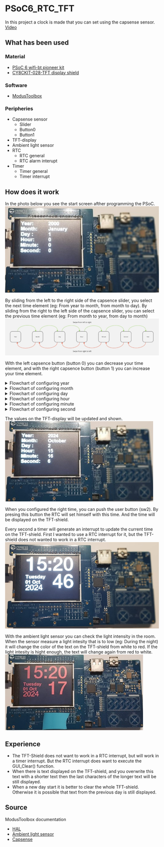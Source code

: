 # PSoC6_RTC_TFT
In this project a clock is made that you can set using the capsense sensor.</br>
[Video](https://youtu.be/5wDyNYDAxGc)

## What has been used
### Material
* [PSoC 6 wifi-bt pioneer kit](https://www.infineon.com/cms/en/product/evaluation-boards/cy8ckit-062-wifi-bt/)
* [CY8CKIT-028-TFT display shield](https://www.infineon.com/cms/en/product/evaluation-boards/cy8ckit-028-tft/)

### Software
* [ModusToolbox](https://www.infineon.com/cms/en/design-support/tools/sdk/modustoolbox-software/)

### Peripheries
* Capsense sensor
  * Slider
  * Button0
  * Button1
* TFT-display
* Ambient light sensor
* RTC
  * RTC general
  * RTC alarm interupt
* Timer
    * Timer general
    * Timer interrupt

## How does it work
In the photo below you see the start screen afther programming the PSoC.
![TFT_Start_Screen](Documents/Photo/TFT_Start_Screen.jpg)

By sliding from the left to the right side of the capsence slider, you select the next time element (eg: From year to month, from month to day). By sliding from the right to the left side of the capsence slider, you can select the previous time element (eg: From month to year, from day to month)
![Capsense flowchart](Documents/Flowchart/Capsense_Flowchart.jpg)

WIth the left capsence button (button 0) you can decrease your time element, and with the right capsence button (button 1) you can increase your time element.

<details>
  <summary>Flowchart of configuring year</summary>

![Year_Flowchart](Documents/Flowchart/Year_Flowchart.jpg)
</details>
<details>
<summary>Flowchart of configuring month</summary>

![Year_Flowchart](Documents/Flowchart/Month_Flowchart.jpg)
</details>
<details>
<summary>Flowchart of configuring day</summary>

![Year_Flowchart](Documents/Flowchart/Day_Flowchart.jpg)
</details>
<details>
<summary>Flowchart of configuring hour</summary>

![Year_Flowchart](Documents/Flowchart/Hour_Flowchart.jpg)
</details>
<details>
<summary>Flowchart of configuring minute</summary>

![Year_Flowchart](Documents/Flowchart/Minute_Flowchart.jpg)
</details>
<details>
<summary>Flowchart of configuring second</summary>

![Year_Flowchart](Documents/Flowchart/Second_Flowchart.jpg)
</details>

The values on the TFT-display will be updated and shown.
![TFT_Set_Time](Documents/Photo/TFT_Set_Time.jpg)

When you configured the right time, you can push the user button (sw2). By presing this button the RTC will set himself with this time. And the time will be displayed on the TFT-shield.

Every second a timer will generate an interrupt to update the current time on the TFT-shield. First I wanted to use a RTC interrupt for it, but the TFT-shield does not wanted to work in a RTC interrupt.
![TFT_Time](Documents/Photo/TFT_Time.jpg)

With the ambient light sensor you can check the light intensity in the room. When the sensor measure a light intesity that is to low (eg: During the night) it will change the color of the text on the TFT-shield from white to red. If the light intesity is hight enough, the text will change again from red to white.
![TFT_Light_Sensor](Documents/Photo/TFT_Light_Sensor.jpg)

## Experience
* The TFT-Shield does not want to work in a RTC interrupt, but will work in a timer interrupt. But the RTC interrupt does want to execute the GUI_Clear() function.
* When there is text displayed on the TFT-shield, and you overwrite this text with a shorter text then the last characters of the longer text will be still displayed.
* When a new day start it is better to clear the whole TFT-shield. Otherwise it is possible that text from the previous day is still displayed.

## Source
ModusToolbox documentation
* [HAL](https://infineon.github.io/mtb-hal-cat1/html/group__group__hal__rtc.html)
* [Ambient light sensor](https://github.com/Infineon/sensor-light)
* [Capsense](https://infineon.github.io/capsense/capsense_api_reference_manual/html/group__group__capsense__high__level.html)
